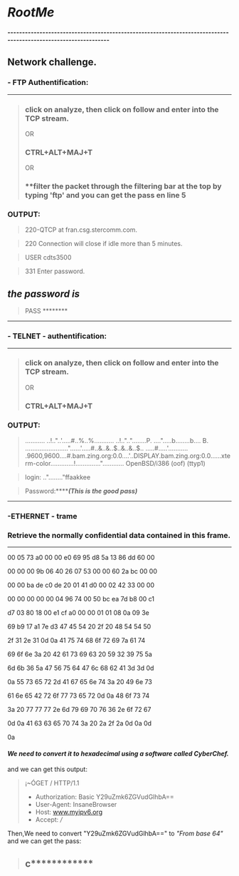 # *RootMe*
**---------------------------------------------------------------------------------------------------------------**

## Network challenge.

### - FTP Authentification:
---
>###  **click on analyze, then click on follow and enter into the TCP stream.**
>    OR
>### CTRL+ALT+MAJ+T
>   OR
>### **filter the packet through the filtering bar at the top by typing 'ftp' and you can get the pass en line 5

### OUTPUT:

>220-QTCP at fran.csg.stercomm.com.

>220 Connection will close if idle more than 5 minutes.

> USER cdts3500

>331 Enter password.
## ***the password is***
> PASS ********
---

### - TELNET - authentification:

---


>###  **click on analyze, then click on follow and enter into the TCP stream.**
>    OR
>### CTRL+ALT+MAJ+T

### OUTPUT:

>........... ..!.."..'.....#..%..%........... ..!..".."........P. ....".....b........b....	B.
........................"......'.....#..&..&..$..&..&..$.. .....#.....'........... .9600,9600....#.bam.zing.org:0.0....'..DISPLAY.bam.zing.org:0.0......xterm-color.............!.............."............
OpenBSD/i386 (oof) (ttyp1)

>login: .."........"ffaakkee

>Password:*******(This is the good pass)***

---
### **-ETHERNET - trame**
### Retrieve the normally confidential data contained in this frame.
---

00 05 73 a0 00 00 e0 69 95 d8 5a 13 86 dd 60 00

00 00 00 9b 06 40 26 07 53 00 00 60 2a bc 00 00

00 00 ba de c0 de 20 01 41 d0 00 02 42 33 00 00

00 00 00 00 00 04 96 74 00 50 bc ea 7d b8 00 c1

d7 03 80 18 00 e1 cf a0 00 00 01 01 08 0a 09 3e

69 b9 17 a1 7e d3 47 45 54 20 2f 20 48 54 54 50

2f 31 2e 31 0d 0a 41 75 74 68 6f 72 69 7a 61 74

69 6f 6e 3a 20 42 61 73 69 63 20 59 32 39 75 5a

6d 6b 36 5a 47 56 75 64 47 6c 68 62 41 3d 3d 0d

0a 55 73 65 72 2d 41 67 65 6e 74 3a 20 49 6e 73

61 6e 65 42 72 6f 77 73 65 72 0d 0a 48 6f 73 74

3a 20 77 77 77 2e 6d 79 69 70 76 36 2e 6f 72 67

0d 0a 41 63 63 65 70 74 3a 20 2a 2f 2a 0d 0a 0d

0a

#### ***We need to convert it to hexadecimal using a software called CyberChef.***

and we can get this output:

>¡~ÓGET / HTTP/1.1
>- Authorization: Basic Y29uZmk6ZGVudGlhbA==
>- User-Agent: InsaneBrowser
>- Host: www.myipv6.org
>- Accept: */*

Then,We need to convert "Y29uZmk6ZGVudGlhbA==" to *"From base 64"*
and we can get the pass:
>## **c**************

